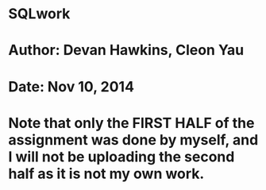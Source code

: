 # SQLwork
# Author: Devan Hawkins, Cleon Yau
# Date: Nov 10, 2014
# Note that only the FIRST HALF of the assignment was done by myself, and I will not be uploading the second half as it is not my own work.
